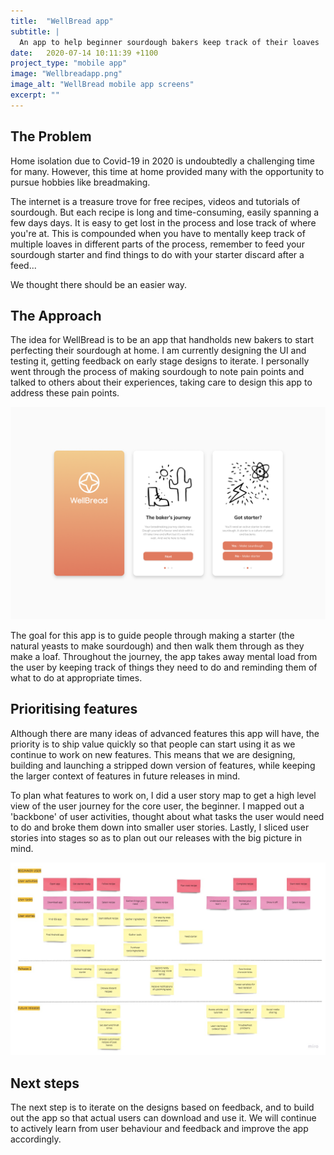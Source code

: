 ```yaml
---
title:  "WellBread app"
subtitle: |
  An app to help beginner sourdough bakers keep track of their loaves
date:   2020-07-14 10:11:39 +1100
project_type: "mobile app"
image: "Wellbreadapp.png"
image_alt: "WellBread mobile app screens"
excerpt: ""
---
```



## The Problem

Home isolation due to Covid-19 in 2020 is undoubtedly a challenging time for many. However, this time at home provided many with the opportunity to pursue hobbies like breadmaking. 

The internet is a treasure trove for free recipes, videos and tutorials of sourdough. But each recipe is long and time-consuming, easily spanning a few days days. It is easy to get lost in the process and lose track of where you're at. This is compounded when you have to mentally keep track of multiple loaves in different parts of the process, remember to feed your sourdough starter and find things to do with your starter discard after a feed...

We thought there should be an easier way.

## The Approach

The idea for WellBread is to be an app that handholds new bakers to start perfecting their sourdough at home. I am currently designing the UI and testing it, getting feedback on early stage designs to iterate. I personally went through the process of making sourdough to note pain points and talked to others about their experiences, taking care to design this app to address these pain points.

![Onboarding the user](/assets/WellBreadonboarding.png)

The goal for this app is to guide people through making a starter (the natural yeasts to make sourdough) and then walk them through as they make a loaf. Throughout the journey, the app takes away mental load from the user by keeping track of things they need to do and reminding them of what to do at appropriate times.

## Prioritising features

Although there are many ideas of advanced features this app will have, the priority is to ship value quickly so that people can start using it as we continue to work on new features. This means that we are designing, building and launching a stripped down version of features, while keeping the larger context of features in future releases in mind. 

To plan what features to work on, I did a user story map to get a high level view of the user journey for the core user, the beginner. I mapped out a 'backbone' of user activities, thought about what tasks the user would need to do and broke them down into smaller user stories. Lastly, I sliced user stories into stages so as to plan out our releases with the big picture in mind.

![User story map](/assets/WellBreadfeatureprioritisation.jpg)

## Next steps

The next step is to iterate on the designs based on feedback, and to build out the app so that actual users can download and use it. We will continue to actively learn from user behaviour and feedback and improve the app accordingly.